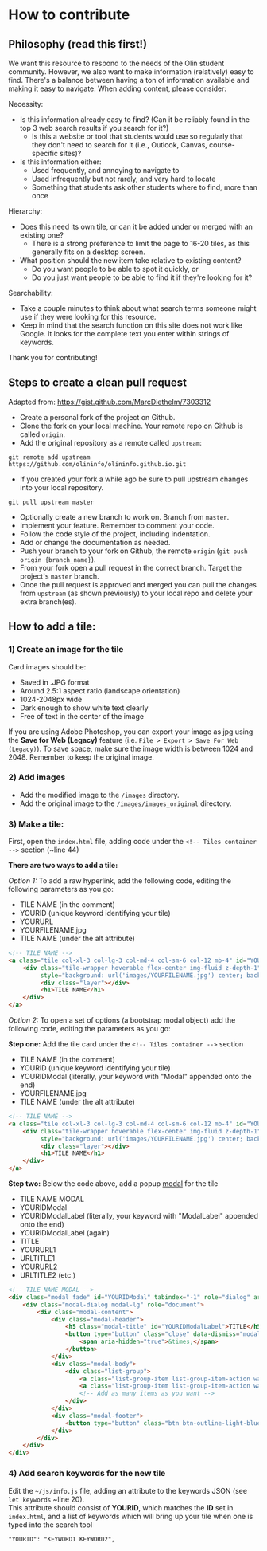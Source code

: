 # How to contribute

## Philosophy (read this first!)

We want this resource to respond to the needs of the Olin student community. However, we also want to make information (relatively) easy to find. There's a balance between having a ton of information available and making it easy to navigate. When adding content, please consider:

Necessity:
- Is this information already easy to find? (Can it be reliably found in the top 3 web search results if you search for it?)
	- Is this a website or tool that students would use so regularly that they don't need to search for it (i.e., Outlook, Canvas, course-specific sites)?
- Is this information either:
	- Used frequently, and annoying to navigate to
	- Used infrequently but not rarely, and very hard to locate
	- Something that students ask other students where to find, more than once

Hierarchy:
- Does this need its own tile, or can it be added under or merged with an existing one?
	- There is a strong preference to limit the page to 16-20 tiles, as this generally fits on a desktop screen.
- What position should the new item take relative to existing content?
	- Do you want people to be able to spot it quickly, or
	- Do you just want people to be able to find it if they're looking for it?

Searchability:
- Take a couple minutes to think about what search terms someone might use if they were looking for this resource.
- Keep in mind that the search function on this site does not work like Google. It looks for the complete text you enter within strings of keywords.

Thank you for contributing!

## Steps to create a clean pull request

Adapted from: https://gist.github.com/MarcDiethelm/7303312 

- Create a personal fork of the project on Github.
- Clone the fork on your local machine. Your remote repo on Github is called `origin`.
- Add the original repository as a remote called `upstream`: 

`git remote add upstream https://github.com/olininfo/olininfo.github.io.git`

- If you created your fork a while ago be sure to pull upstream changes into your local repository.

`git pull upstream master`

- Optionally create a new branch to work on. Branch from `master`.
- Implement your feature. Remember to comment your code.
- Follow the code style of the project, including indentation.
- Add or change the documentation as needed.
- Push your branch to your fork on Github, the remote `origin` (`git push origin {branch_name}`).
- From your fork open a pull request in the correct branch. Target the project's `master` branch.
- Once the pull request is approved and merged you can pull the changes from `upstream` (as shown previously) to your local repo and delete
your extra branch(es).

## How to add a tile:

### 1)  Create an image for the tile

Card images should be:
- Saved in .JPG format
- Around 2.5:1 aspect ratio (landscape orientation)
- 1024-2048px wide
- Dark enough to show white text clearly
- Free of text in the center of the image

If you are using Adobe Photoshop, you can export your image as jpg using the **Save for Web (Legacy)** feature (i.e. `File > Export > Save For Web (Legacy)`). To save space, make sure the image width is between 1024 and 2048. Remember to keep the original image.

### 2)  Add images

- Add the modified image to the `/images` directory.
- Add the original image to the `/images/images_original` directory.

### 3) Make a tile:

First, open the `index.html` file, adding code under the `<!-- Tiles container -->` section (~line 44)

**There are two ways to add a tile:**

*Option 1:*  To add a raw hyperlink, add the following code, editing the following parameters as you go:

* TILE NAME (in the comment)
* YOURID (unique keyword identifying your tile)
* YOURURL
* YOURFILENAME.jpg
* TILE NAME (under the alt attribute)

```html
<!-- TILE NAME -->
<a class="tile col-xl-3 col-lg-3 col-md-4 col-sm-6 col-12 mb-4" id="YOURID" href="YOURURL" target="_blank" rel="noopener">
    <div class="tile-wrapper hoverable flex-center img-fluid z-depth-1"
         style="background: url('images/YOURFILENAME.jpg') center; background-size: cover">
         <div class="layer"></div>
         <h1>TILE NAME</h1>
    </div>
</a>
```
*Option 2:*  To open a set of options (a bootstrap modal object) add the following code, editing the parameters as you go:

**Step one:** Add the tile card under the `<!-- Tiles container -->` section 

* TILE NAME (in the comment)
* YOURID (unique keyword identifying your tile)
* YOURIDModal (literally, your keyword with "Modal" appended onto the end)
* YOURFILENAME.jpg
* TILE NAME (under the alt attribute)
```html
<!-- TILE NAME -->
<a class="tile col-xl-3 col-lg-3 col-md-4 col-sm-6 col-12 mb-4" id="YOURID" data-toggle="modal" data-target="#YOURIDModal">
	<div class="tile-wrapper hoverable flex-center img-fluid z-depth-1"
         style="background: url('images/YOURFILENAME.jpg') center; background-size: cover">
         <div class="layer"></div>
         <h1>TILE NAME</h1>
    </div>
</a>
```

**Step two:** Below the code above, add a popup [modal](https://mdbootstrap.com/javascript/modals/) for the tile
* TILE NAME MODAL
* YOURIDModal
* YOURIDModalLabel (literally, your keyword with "ModalLabel" appended onto the end)
* YOURIDModalLabel (again)
* TITLE
* YOURURL1
* URLTITLE1
* YOURURL2
* URLTITLE2 (etc.)

```html
<!-- TILE NAME MODAL -->
<div class="modal fade" id="YOURIDModal" tabindex="-1" role="dialog" aria-labelledby="YOURIDModalLabel" aria-hidden="true">
	<div class="modal-dialog modal-lg" role="document">
		<div class="modal-content">
			<div class="modal-header">
				<h5 class="modal-title" id="YOURIDModalLabel">TITLE</h5>
				<button type="button" class="close" data-dismiss="modal" aria-label="Close">
					<span aria-hidden="true">&times;</span>
				</button>
			</div>
			<div class="modal-body">
				<div class="list-group">
					<a class="list-group-item list-group-item-action waves-effect" href="YOURURL1" target="_blank" rel="noopener">URLTITLE1</a>
					<a class="list-group-item list-group-item-action waves-effect" href="YOURURL2" target="_blank" rel="noopener">URLTITLE2</a>
					<!-- Add as many items as you want -->
				</div>
			</div>
			<div class="modal-footer">
				<button type="button" class="btn btn-outline-light-blue" data-dismiss="modal">Close</button>
			</div>
		</div>
	</div>
</div>
```
### 4)  Add search keywords for the new tile

Edit the `~/js/info.js` file, adding an attribute to the keywords JSON (see `let keywords` ~line 20).  
This attribute should consist of **YOURID**, which matches the **ID** set in `index.html`, and a list of keywords which will bring up your tile when one is typed into the search tool
```html
"YOURID": "KEYWORD1 KEYWORD2",
```
